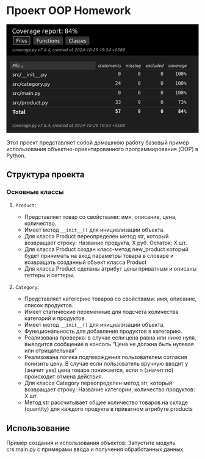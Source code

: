 # Проект OOP Homework
![Image alt](tests/report.png)

Этот проект представляет собой домашнюю работу базовый пример использования объектно-ориентированного программирования (OOP) в Python.

## Структура проекта

### Основные классы

1. `Product`:
   - Представляет товар со свойствами: имя, описание, цена, количество.
   - Имеет метод `__init__()` для инициализации объекта.
   - Для класса Product переопределен метод str, который возвращает строку: Название продукта, X руб. Остаток: X шт.
   - Для класса Product создан класс-метод new_product который 
   будет принимать на вход параметры товара в словаре и возвращать созданный объект класса Product
   - Для класса Product сделаны атрибут цены приватным и описаны геттеры и сеттеры.

2. `Category`:
   - Представляет категорию товаров со свойствами: имя, описание, список продуктов.
   - Имеет статические переменные для подсчета количества категорий и продуктов.
   - Имеет метод `__init__()` для инициализации объекта.
   - Функциональность для добавления продуктов в категорию.
   - Реализована проверка: в случае если цена равна или ниже нуля, выводится сообщение в консоль “Цена не должна быть нулевая или отрицательная” 
   - Реализована логика подтверждения пользователем согласия понизить цену. В случае если пользователь вручную вводит y (значит yes) цена товара понижается, если n (значит no) происходит отмена действия. 
   - Для класса Category переопределен метод str, который возвращает строку: Название категории, количество продуктов: X шт. 
   - Метод str рассчитывает общее количество товаров на складе (quantity) для каждого продукта в приватном атрибуте products

## Использование

Пример создания и использования объектов:
Запустите модуль crs.main.py с примерами ввода и получения обработанных данных.